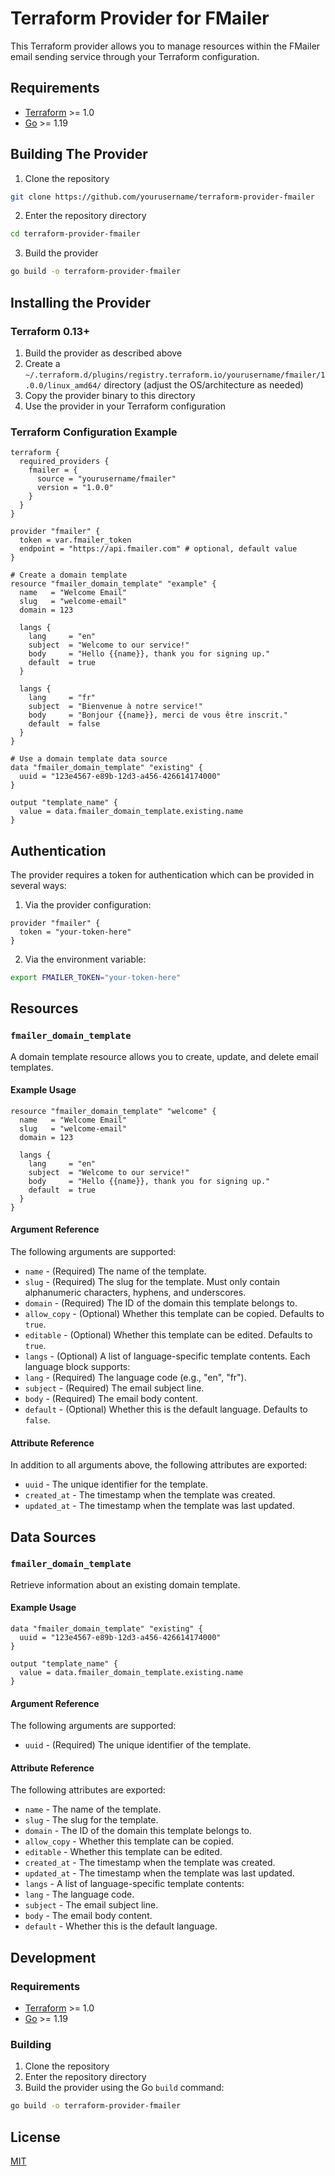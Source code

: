 # Terraform Provider for FMailer

This Terraform provider allows you to manage resources within the FMailer email sending service through your Terraform configuration.

## Requirements

- [Terraform](https://www.terraform.io/downloads.html) >= 1.0
- [Go](https://golang.org/doc/install) >= 1.19

## Building The Provider

1. Clone the repository
```sh
git clone https://github.com/yourusername/terraform-provider-fmailer
```

2. Enter the repository directory
```sh
cd terraform-provider-fmailer
```

3. Build the provider
```sh
go build -o terraform-provider-fmailer
```

## Installing the Provider

### Terraform 0.13+

1. Build the provider as described above
2. Create a `~/.terraform.d/plugins/registry.terraform.io/yourusername/fmailer/1.0.0/linux_amd64/` directory (adjust the OS/architecture as needed)
3. Copy the provider binary to this directory
4. Use the provider in your Terraform configuration

### Terraform Configuration Example

```hcl
terraform {
  required_providers {
    fmailer = {
      source = "yourusername/fmailer"
      version = "1.0.0"
    }
  }
}

provider "fmailer" {
  token = var.fmailer_token
  endpoint = "https://api.fmailer.com" # optional, default value
}

# Create a domain template
resource "fmailer_domain_template" "example" {
  name   = "Welcome Email"
  slug   = "welcome-email"
  domain = 123

  langs {
    lang     = "en"
    subject  = "Welcome to our service!"
    body     = "Hello {{name}}, thank you for signing up."
    default  = true
  }

  langs {
    lang     = "fr"
    subject  = "Bienvenue à notre service!"
    body     = "Bonjour {{name}}, merci de vous être inscrit."
    default  = false
  }
}

# Use a domain template data source
data "fmailer_domain_template" "existing" {
  uuid = "123e4567-e89b-12d3-a456-426614174000"
}

output "template_name" {
  value = data.fmailer_domain_template.existing.name
}
```

## Authentication

The provider requires a token for authentication which can be provided in several ways:

1. Via the provider configuration:
```hcl
provider "fmailer" {
  token = "your-token-here"
}
```

2. Via the environment variable:
```sh
export FMAILER_TOKEN="your-token-here"
```

## Resources

### `fmailer_domain_template`

A domain template resource allows you to create, update, and delete email templates.

#### Example Usage

```hcl
resource "fmailer_domain_template" "welcome" {
  name   = "Welcome Email"
  slug   = "welcome-email"
  domain = 123

  langs {
    lang     = "en"
    subject  = "Welcome to our service!"
    body     = "Hello {{name}}, thank you for signing up."
    default  = true
  }
}
```

#### Argument Reference

The following arguments are supported:

* `name` - (Required) The name of the template.
* `slug` - (Required) The slug for the template. Must only contain alphanumeric characters, hyphens, and underscores.
* `domain` - (Required) The ID of the domain this template belongs to.
* `allow_copy` - (Optional) Whether this template can be copied. Defaults to `true`.
* `editable` - (Optional) Whether this template can be edited. Defaults to `true`.
* `langs` - (Optional) A list of language-specific template contents. Each language block supports:
* `lang` - (Required) The language code (e.g., "en", "fr").
* `subject` - (Required) The email subject line.
* `body` - (Required) The email body content.
* `default` - (Optional) Whether this is the default language. Defaults to `false`.

#### Attribute Reference

In addition to all arguments above, the following attributes are exported:

* `uuid` - The unique identifier for the template.
* `created_at` - The timestamp when the template was created.
* `updated_at` - The timestamp when the template was last updated.

## Data Sources

### `fmailer_domain_template`

Retrieve information about an existing domain template.

#### Example Usage

```hcl
data "fmailer_domain_template" "existing" {
  uuid = "123e4567-e89b-12d3-a456-426614174000"
}

output "template_name" {
  value = data.fmailer_domain_template.existing.name
}
```

#### Argument Reference

The following arguments are supported:

* `uuid` - (Required) The unique identifier of the template.

#### Attribute Reference

The following attributes are exported:

* `name` - The name of the template.
* `slug` - The slug for the template.
* `domain` - The ID of the domain this template belongs to.
* `allow_copy` - Whether this template can be copied.
* `editable` - Whether this template can be edited.
* `created_at` - The timestamp when the template was created.
* `updated_at` - The timestamp when the template was last updated.
* `langs` - A list of language-specific template contents:
* `lang` - The language code.
* `subject` - The email subject line.
* `body` - The email body content.
* `default` - Whether this is the default language.

## Development

### Requirements

- [Terraform](https://www.terraform.io/downloads.html) >= 1.0
- [Go](https://golang.org/doc/install) >= 1.19

### Building

1. Clone the repository
2. Enter the repository directory
3. Build the provider using the Go `build` command:
```sh
go build -o terraform-provider-fmailer
```

## License

[MIT](LICENSE)